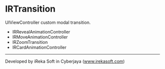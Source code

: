 # IRTransition

UIViewController custom modal transition.

* IRRevealAnimationController
* IRMoveAnimationController
* IRZoomTransition
* IRCardAnimationController

--------

Developed by iReka Soft in Cyberjaya (www.irekasoft.com)
